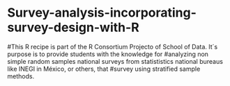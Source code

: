 # Survey-analysis-incorporating-survey-design-with-R

#This R recipe is part of the R Consortium Projecto of School of Data. It´s purpose is to provide students with the knowledge for
#analyzing non simple random samples national surveys from statististics national bureaus like INEGI in México, or others, that 
#survey using stratified sample methods.

